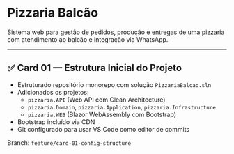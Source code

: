 # Pizzaria Balcão

Sistema web para gestão de pedidos, produção e entregas de uma pizzaria com atendimento ao balcão e integração via WhatsApp.

---

## ✅ Card 01 — Estrutura Inicial do Projeto

- Estruturado repositório monorepo com solução `PizzariaBalcao.sln`
- Adicionados os projetos:
  - `pizzaria.API` (Web API com Clean Architecture)
  - `pizzaria.Domain`, `pizzaria.Application`, `pizzaria.Infrastructure`
  - `pizzaria.WEB` (Blazor WebAssembly com Bootstrap)
- Bootstrap incluído via CDN
- Git configurado para usar VS Code como editor de commits

Branch: `feature/card-01-config-structure`
